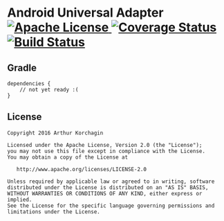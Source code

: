 # Android Universal Adapter [![Apache License](https://img.shields.io/badge/license-Apache%20v2-blue.svg) ](https://github.com/lliepmah/AndroidUniversalAdapter/blob/master/README.md)[![Coverage Status](https://coveralls.io/repos/github/lliepmah/AndroidUniversalAdapter/badge.svg?branch=master)](https://coveralls.io/github/lliepmah/AndroidUniversalAdapter?branch=master)[![Build Status](https://travis-ci.org/lliepmah/AndroidUniversalAdapter.svg?branch=master)](https://travis-ci.org/lliepmah/AndroidUniversalAdapter)



Gradle
--------

    dependencies {
        // not yet ready :(
    }

License
-------

    Copyright 2016 Arthur Korchagin

    Licensed under the Apache License, Version 2.0 (the "License");
    you may not use this file except in compliance with the License.
    You may obtain a copy of the License at

       http://www.apache.org/licenses/LICENSE-2.0

    Unless required by applicable law or agreed to in writing, software
    distributed under the License is distributed on an "AS IS" BASIS,
    WITHOUT WARRANTIES OR CONDITIONS OF ANY KIND, either express or implied.
    See the License for the specific language governing permissions and
    limitations under the License.